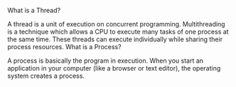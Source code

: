 What is a Thread?

A thread is a unit of execution on concurrent programming. Multithreading is a technique which allows a CPU to execute many tasks of one process at the same time. These threads can execute individually while sharing their process resources.
What is a Process?

A process is basically the program in execution. When you start an application in your computer (like a browser or text editor), the operating system creates a process. 
